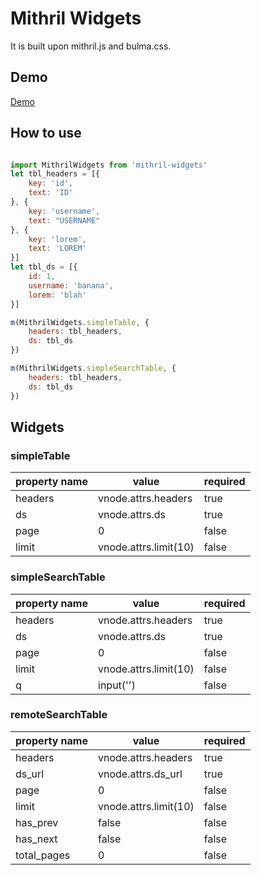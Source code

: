 # Mithril Widgets

It is built upon mithril.js and bulma.css.

## Demo
[Demo](https://lostpupil.github.io/mithril-widgets)

## How to use

```javascript

import MithrilWidgets from 'mithril-widgets'
let tbl_headers = [{
    key: 'id',
    text: 'ID'
}, {
    key: 'username',
    text: "USERNAME"
}, {
    key: 'lorem',
    text: 'LOREM'
}]
let tbl_ds = [{
    id: 1,
    username: 'banana',
    lorem: 'blah'
}]

m(MithrilWidgets.simpleTable, {
    headers: tbl_headers,
    ds: tbl_ds
})

m(MithrilWidgets.simpleSearchTable, {
    headers: tbl_headers,
    ds: tbl_ds
})
```

## Widgets

### simpleTable

|property name | value | required|
|--------------|-------|--------|
|headers|vnode.attrs.headers|true|
|ds|vnode.attrs.ds|true |
|page|0|false|
|limit|vnode.attrs.limit(10)|false|


### simpleSearchTable

|property name | value | required|
|--------------|-------|--------|
|headers|vnode.attrs.headers|true|
|ds|vnode.attrs.ds|true|
|page|0|false|
|limit|vnode.attrs.limit(10)|false|
|q|input('')|false|

### remoteSearchTable

|property name | value | required|
|--------------|-------|--------|
|headers|vnode.attrs.headers|true|
|ds_url|vnode.attrs.ds_url|true|
|page|0|false|
|limit|vnode.attrs.limit(10)|false|
|has_prev|false|false|
|has_next|false|false|
|total_pages|0|false|
